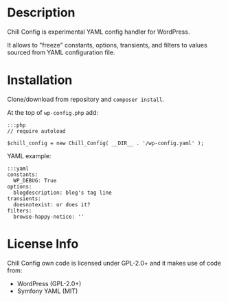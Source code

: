 # Description

Chill Config is experimental YAML config handler for WordPress.

It allows to "freeze" constants, options, transients, and filters to values sourced from YAML configuration file.

# Installation

Clone/download from repository and `composer install`.

At the top of `wp-config.php` add:

	:::php
	// require autoload

	$chill_config = new Chill_Config( __DIR__ . '/wp-config.yaml' );


YAML example:

	:::yaml
	constants:
	  WP_DEBUG: True
	options:
	  blogdescription: blog's tag line
	transients:
	  doesnotexist: or does it?
	filters:
	  browse-happy-notice: ''

# License Info

Chill Config own code is licensed under GPL-2.0+ and it makes use of code from:

 - WordPress (GPL-2.0+)
 - Symfony YAML (MIT)
